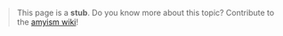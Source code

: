 > This page is a **stub**.
> Do you know more about this topic? Contribute to the [amyism wiki](https://github.com/amyism/wiki)!
